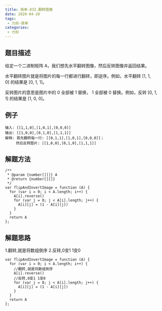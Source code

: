 ```yaml
---
title: 简单-832.翻转图像
date: 2020-04-20
tags:
 - 力扣-简单
categories: 
 - 力扣
---
```

## 题目描述
给定一个二进制矩阵 A，我们想先水平翻转图像，然后反转图像并返回结果。

水平翻转图片就是将图片的每一行都进行翻转，即逆序。例如，水平翻转 [1, 1, 0] 的结果是 [0, 1, 1]。

反转图片的意思是图片中的 0 全部被 1 替换， 1 全部被 0 替换。例如，反转 [0, 1, 1] 的结果是 [1, 0, 0]。

## 例子
```
输入: [[1,1,0],[1,0,1],[0,0,0]]
输出: [[1,0,0],[0,1,0],[1,1,1]]
解释: 首先翻转每一行: [[0,1,1],[1,0,1],[0,0,0]]；
     然后反转图片: [[1,0,0],[0,1,0],[1,1,1]]

```

## 解题方法

```
/**
 * @param {number[][]} A
 * @return {number[][]}
 */
var flipAndInvertImage = function (A) {
  for (var i = 0; i < A.length; i++) {
    A[i].reverse()
    for (var j = 0; j < A[i].length; j++) {
      A[i][j] = (1 - A[i][j])
    }
  }
  return A
};
```
## 解题思路
1.翻转,就是将数组倒序
2.反转,0变1 1变0

```
var flipAndInvertImage = function (A) {
  for (var i = 0; i < A.length; i++) {
    //翻转,就是将数组倒序
    A[i].reverse()  
    //反转,0变1 1变0
    for (var j = 0; j < A[i].length; j++) {
      A[i][j] = (1 - A[i][j])
    }
  }
  return A
};
```